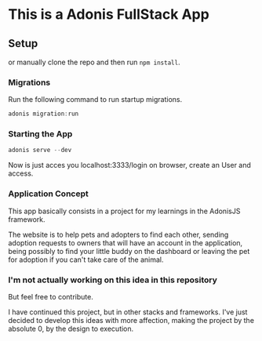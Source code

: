 # This is a Adonis FullStack App

## Setup
or manually clone the repo and then run `npm install`.

### Migrations
Run the following command to run startup migrations.
```js
adonis migration:run
```
### Starting the App
```js
adonis serve --dev
```

Now is just acces you localhost:3333/login on browser, create an User and access.

### Application Concept
  This app basically consists in a project for my learnings in the AdonisJS framework. 

  The website is to help pets and adopters to find each other, sending adoption requests to owners that will have an account in the application,
  being possibly to find your little buddy on the dashboard or leaving the pet for adoption if you can't take care of the animal.
  
### I'm not actually working on this idea in this repository
  
  But feel free to contribute.
  
  I have continued this project, but in other stacks and frameworks. I've just decided to develop this ideas with more affection,
  making the project by the absolute 0, by the design to execution.

